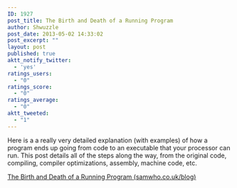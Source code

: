 ```yaml
---
ID: 1927
post_title: The Birth and Death of a Running Program
author: Shwuzzle
post_date: 2013-05-02 14:33:02
post_excerpt: ""
layout: post
published: true
aktt_notify_twitter:
  - 'yes'
ratings_users:
  - "0"
ratings_score:
  - "0"
ratings_average:
  - "0"
aktt_tweeted:
  - "1"
---
```

Here is a a really very detailed explanation (with examples) of how a program ends up going from code to an executable that your processor can run. This post details all of the steps along the way, from the original code, compiling, compiler optimizations, assembly, machine code, etc.

<a href="http://samwho.co.uk/blog/2013/04/13/the-birth-and-death-of-a-running-program/?utm_source=statuscode">The Birth and Death of a Running Program (samwho.co.uk/blog)</a>
